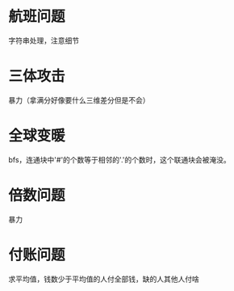 # 航班问题

字符串处理，注意细节

# 三体攻击

暴力（拿满分好像要什么三维差分但是不会）

# 全球变暖

bfs，连通块中'#'的个数等于相邻的'.'的个数时，这个联通块会被淹没。

# 倍数问题

暴力

# 付账问题

求平均值，钱数少于平均值的人付全部钱，缺的人其他人付啥
